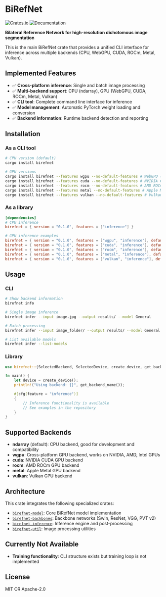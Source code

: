# BiRefNet

[![Crates.io](https://img.shields.io/crates/v/birefnet.svg)](https://crates.io/crates/birefnet)
[![Documentation](https://docs.rs/birefnet/badge.svg)](https://docs.rs/birefnet)

**Bilateral Reference Network for high-resolution dichotomous image segmentation**

This is the main BiRefNet crate that provides a unified CLI interface for inference across multiple backends (CPU, WebGPU, CUDA, ROCm, Metal, Vulkan).

## Implemented Features

- ✅ **Cross-platform inference**: Single and batch image processing
- ✅ **Multi-backend support**: CPU (ndarray), GPU (WebGPU, CUDA, ROCm, Metal, Vulkan)
- ✅ **CLI tool**: Complete command line interface for inference
- ✅ **Model management**: Automatic PyTorch weight loading and conversion
- ✅ **Backend information**: Runtime backend detection and reporting

## Installation

### As a CLI tool

```bash
# CPU version (default)
cargo install birefnet

# GPU versions
cargo install birefnet --features wgpu --no-default-features # WebGPU (cross-platform)
cargo install birefnet --features cuda --no-default-features # NVIDIA CUDA
cargo install birefnet --features rocm --no-default-features # AMD ROCm
cargo install birefnet --features metal --no-default-features # Apple Metal
cargo install birefnet --features vulkan --no-default-features # Vulkan
```

### As a library

```toml
[dependencies]
# CPU inference
birefnet = { version = "0.1.0", features = ["inference"] }

# GPU inference examples
birefnet = { version = "0.1.0", features = ["wgpu", "inference"], default-features = false }    # WebGPU
birefnet = { version = "0.1.0", features = ["cuda", "inference"], default-features = false }   # NVIDIA CUDA
birefnet = { version = "0.1.0", features = ["rocm", "inference"], default-features = false }   # AMD ROCm
birefnet = { version = "0.1.0", features = ["metal", "inference"], default-features = false }  # Apple Metal
birefnet = { version = "0.1.0", features = ["vulkan", "inference"], default-features = false } # Vulkan
```

## Usage

### CLI

```bash
# Show backend information
birefnet info

# Single image inference
birefnet infer --input image.jpg --output results/ --model General

# Batch processing
birefnet infer --input image_folder/ --output results/ --model General

# List available models
birefnet infer --list-models
```

### Library

```rust
use birefnet::{SelectedBackend, SelectedDevice, create_device, get_backend_name};

fn main() {
    let device = create_device();
    println!("Using backend: {}", get_backend_name());

    #[cfg(feature = "inference")]
    {
        // Inference functionality is available
        // See examples in the repository
    }
}
```

## Supported Backends

- **ndarray** (default): CPU backend, good for development and compatibility
- **wgpu**: Cross-platform GPU backend, works on NVIDIA, AMD, Intel GPUs
- **cuda**: NVIDIA CUDA GPU backend
- **rocm**: AMD ROCm GPU backend
- **metal**: Apple Metal GPU backend
- **vulkan**: Vulkan GPU backend

## Architecture

This crate integrates the following specialized crates:

- [`birefnet-model`](../birefnet-model): Core BiRefNet model implementation
- [`birefnet-backbones`](../birefnet-backbones): Backbone networks (Swin, ResNet, VGG, PVT v2)
- [`birefnet-inference`](../birefnet-inference): Inference engine and post-processing
- [`birefnet-util`](../birefnet-util): Image processing utilities

## Currently Not Available

- **Training functionality**: CLI structure exists but training loop is not implemented

## License

MIT OR Apache-2.0
